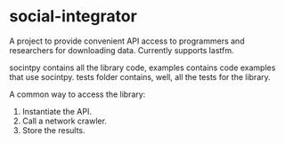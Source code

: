social-integrator
=================

A project to provide convenient API access to programmers and researchers for downloading data.
Currently supports lastfm.

socintpy contains all the library code, examples contains code examples that
use socintpy. tests folder contains, well, all the tests for the library.

A common way to access the library:
1. Instantiate the API.
2. Call a network crawler.
3. Store the results.

